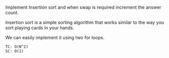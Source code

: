 Implement Insertion sort and when swap is required increment the answer count.

Insertion sort is a simple sorting algorithm that works similar to the way you sort playing cards in your hands.

We can easily implement it using two for loops.

    TC: O(N^2)
    SC: O(1)